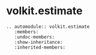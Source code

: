 # volkit.estimate

```{eval-rst}
.. automodule:: volkit.estimate
   :members:
   :undoc-members:
   :show-inheritance:
   :inherited-members:
```